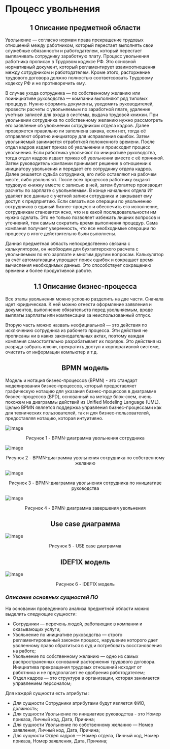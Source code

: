 **Процесс увольнения**
===================
<h2 align="center">1 Описание предметной области</h2> 
Увольнение — согласно нормам права прекращение трудовых отношений между работником, который перестает выполнять свои служебные обязанности и работодателем, который перестает выплачивать сотруднику заработную плату. Процесс увольнения работника прописан в Трудовом кодексе РФ. Это основной нормативный документ, который регламентирует
взаимоотношения между сотрудником и работодателем. Кроме этого, расторжение трудового договора должно полностью соответсвовать Трудовому кодексу РФ и не противоречить ему.  

В случае ухода сотрудника — по собственному желанию или поинициативе руководства — компании выполняют ряд типовых процедур. Нужно оформить документы, уведомить руководителей, провести расчеты с увольняемым по заработной плате, удаление учетных записей для входа в системы, выдача трудовой книжки. При увольнении сотрудника по собственному желанию нужно рассмотреть его заявление об увольнении сотрудником отдела кадров. Далее проверяется правильно ли заполнена заявка, если нет, тогда её отправляют обратно инициатору для исправления ошибок. Затем увольняемый занимается отработкой положенного времени. После отдел кадров издает приказ об увольнении и происходит процесс увольнения. Если работника увольняют по инициативе руководства, тогда отдел кадров издает приказ об увольнении вместе с её причиной. Затем руководитель компании принимает решение в отношении к инициатору увольнения и передает его сотруднику отдела кадров. Далее решается судьба сотрудника, его либо оставляют на рабочем месте, либо увольняют. После всех процессов работнику выдают трудовую книжку вместе с записью в ней, затем бухгалтер производит расчеты по зарплате с увольняемым. В конце начальник отдела Ит удаляет все данные с учетной записи сотрудника и закрывает ему доступ к предприятию. Если связать все операции по увольнению сотрудников в единый бизнес-процесс и обеспечить его исполнение, сотрудникам становится ясно, что и в какой последовательности им нужно сделать. Это не только позволяет избежать лишних вопросов и уточнений, тем самым сократить время выполнения процедур. Сама компания получает уверенность, что все необходимые операции по процессу в итоге
действительно были выполнены.  

Данная предметная область непосредственно связана с калькулятором, он необходим для бухгалтерского расчета с увольняемым по его зарплате и многим другим вопросам. Калькулятор за счёт автоматизации упрощает поиск ошибок и сокращает время вычисления необходимых данных. Это способствует сокращению времени и более продуктивной работе.
<h2 align="center">1.1 Описание бизнес-процесса</h2>
Все этапы увольнения можно условно разделить на две части. Сначала идет юридическая. К ней можно отнести оформление заявления и документов, выполнение обязательств перед увольняемым, вроде выплаты зарплаты или компенсации за неиспользованный отпуск.

Вторую часть можно назвать неофициальной — это действия по исключению сотрудника из рабочего процесса. Эти действия не прописаны ни в каких законодательных актах, поэтому каждая компания самостоятельно разрабатывает их порядок. Это действия из разряда забрать ключи, прекратить доступ к корпоративной системе, очистить от информации компьютер и т.д.
<h2 align="center">BPMN модель</h2> 

Модель и нотация бизнес-процессов (BPMN) - это стандарт моделирования бизнес-процессов, который предоставляет графическую нотацию для указания бизнес-процессов в диаграмме бизнес-процессов (BPD), основанный на методе блок-схем, очень похожем на диаграммы действий из Unified Modeling Language (UML). Целью BPMN является поддержка управления бизнес-процессами как для технических пользователей, так и для бизнес-пользователей, предоставляя нотацию, которая интуитивно.


![image](https://user-images.githubusercontent.com/105438468/195516864-0dde401f-3762-4615-aa91-270755d35289.png)
<div align="center">Рисунок 1 - BPMN-диаграмма увольнения сотрудника </div>


![image](https://user-images.githubusercontent.com/105438468/195517736-bcc3b910-f1c7-4ff1-8272-582b4da86d1b.png)
<div align="center">Рисунок 2 - BPMN-диаграмма увольнения сотрудника по собственному желанию  </div>



![image](https://user-images.githubusercontent.com/105438468/195517956-d68945e2-6a21-4f33-a610-98bd4d21bea2.png)
<div align="center">Рисунок 3 - BPMN-диаграмма увольнения сотрудника по инициативе руководства  </div>

![image](https://user-images.githubusercontent.com/105438468/195517982-99131eee-b2ea-42d6-a1b3-39d56eeb013b.png)
<div align="center">Рисунок 4 - BPMN-диаграмма завершения увольнения  </div>
<h2 align="center">Use case диаграмма</h2>





![image](https://user-images.githubusercontent.com/105438468/197378366-a81415a6-a9ec-404d-b453-1f781bcaa99b.png)
<div align="center">Рисунок 5 - USE case диаграмма  </div>

<h2 align="center">IDEF1X модель</h2> 

![image](https://user-images.githubusercontent.com/105438468/203292969-34486671-e325-4424-902e-07ddb9faa5c6.png)
<div align="center">Рисунок 6 - IDEF1X модель  </div>

### ***Описание основных сущностей ПО***
На основании проведенного анализа предметной области можно выделить следующие сущности:
* Сотрудники — перечень людей, работающих в компании и оказывающих услуги;
*  Увольнение по инициативе руководства — строго регламентированный законом процесс, нарушение которого дает уволенному право обратиться в суд и потребовать восстановления на работе;
* Увольнение по собственному желанию — одно из самых распространенных оснований расторжения трудового договора. Инициатива прекращения трудовых отношений исходит от работника и не предполагает ее одобрения работодателем;
*  Отдел кадров — это структура в организации, которая занимается управлением персоналом;
    
 Для  каждой сущности  есть атрибуты :

* Для сущности Сотрудники атрибутами будут является ФИО, должность;
* Для сущности Увольнение по инициативе руководства - это Номер приказа, Личный код, Дата, Причина;
* Для сущности Увольнение по собственному желанию — Номер заявления, Личный код, Дата, Причина;
* Для сущности Отдел кадров — Номер отдела, Личный код, Номер приказа, Номер заявления, Дата, Причина;






